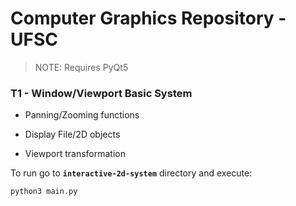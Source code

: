# Computer Graphics Repository - UFSC
> NOTE: Requires PyQt5
### T1 - Window/Viewport Basic System

- Panning/Zooming functions

- Display File/2D objects

- Viewport transformation

To run go to **`interactive-2d-system`** directory and execute:
```
python3 main.py
```
